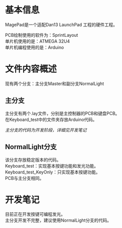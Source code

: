 # 基本信息
MagePad是一个适配Dan13 LaunchPad 工程的硬件工程。  
  
PCB绘制使用的软件为：SprintLayout  
单片机使用的是：ATMEGA 32U4  
单片机编程使用的是：Arduino
# 文件内容概述
现有两个分支：主分支Master和副分支NormalLight
## 主分支
主分支有两个.lay文件，分别是主控制器的PCB和键盘PCB。  
在Keyboard_test中的文件夹存放Arduino代码。 
  
*主分支的代码为开发阶段，详细见开发笔记*
## NormalLight分支
该分支存放稳定版本的代码。  
Keyboard_test：实现基本按键功能和发光功能。  
Keyboard_test_KeyOnly：只实现基本按键功能。  
PCB与主分支相同。
# 开发笔记
目前正在开发按键可编程发光。  
主分支开发不完整，建议使用NormalLight分支的代码。
